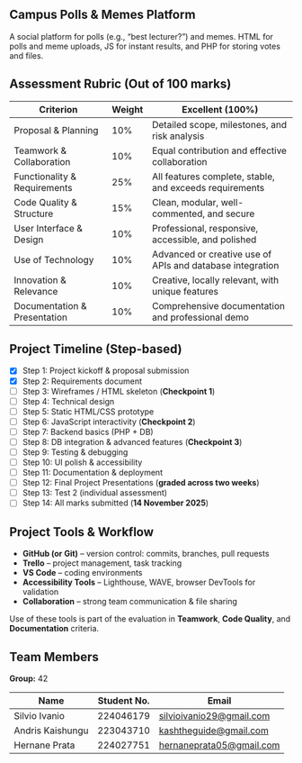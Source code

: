 ## **Campus Polls & Memes Platform**

A social platform for polls (e.g., “best lecturer?”) and memes. HTML for polls and meme uploads, JS for instant results, and PHP for storing votes and files.

## **Assessment Rubric (Out of 100 marks)**

| **Criterion** | **Weight** | **Excellent (100%)** |
| --- | --- | --- |
| Proposal & Planning | 10% | Detailed scope, milestones, and risk analysis |
| Teamwork & Collaboration | 10% | Equal contribution and effective collaboration |
| Functionality & Requirements | 25% | All features complete, stable, and exceeds requirements |
| Code Quality & Structure | 15% | Clean, modular, well-commented, and secure |
| User Interface & Design | 10% | Professional, responsive, accessible, and polished |
| Use of Technology | 10% | Advanced or creative use of APIs and database integration |
| Innovation & Relevance | 10% | Creative, locally relevant, with unique features |
| Documentation & Presentation | 10% | Comprehensive documentation and professional demo |

## **Project Timeline (Step-based)**

- [x]  Step 1: Project kickoff & proposal submission
- [x]  Step 2: Requirements document
- [ ]  Step 3: Wireframes / HTML skeleton (**Checkpoint 1**)
- [ ]  Step 4: Technical design
- [ ]  Step 5: Static HTML/CSS prototype
- [ ]  Step 6: JavaScript interactivity (**Checkpoint 2**)
- [ ]  Step 7: Backend basics (PHP + DB)
- [ ]  Step 8: DB integration & advanced features (**Checkpoint 3**)
- [ ]  Step 9: Testing & debugging
- [ ]  Step 10: UI polish & accessibility
- [ ]  Step 11: Documentation & deployment
- [ ]  Step 12: Final Project Presentations (**graded across two weeks**)
- [ ]  Step 13: Test 2 (individual assessment)
- [ ]  Step 14: All marks submitted (**14 November 2025**)

## **Project Tools & Workflow**

- **GitHub (or Git)** – version control: commits, branches, pull requests
- **Trello** – project management, task tracking
- **VS Code** – coding environments
- **Accessibility Tools** – Lighthouse, WAVE, browser DevTools for validation
- **Collaboration** – strong team communication & file sharing

Use of these tools is part of the evaluation in **Teamwork**, **Code Quality**, and **Documentation** criteria.

## Team Members

**Group:** 42

| **Name** | **Student No.** | **Email** |
| --- | --- | --- |
| Silvio Ivanio | 224046179 | [silvioivanio29@gmail.com](mailto:silvioivanio29@gmail.com) |
| Andris Kaishungu | 223043710 | [kashtheguide@gmail.com](mailto:kashtheguide@gmail.com) |
| Hernane Prata | 224027751 | [hernaneprata05@gmail.com](mailto:hernaneprata05@gmail.com) |
